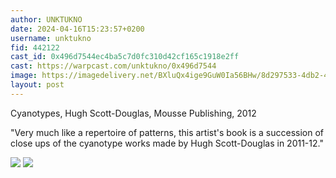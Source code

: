 ```yaml
---
author: UNKTUKNO
date: 2024-04-16T15:23:57+0200
username: unktukno
fid: 442122
cast_id: 0x496d7544ec4ba5c7d0fc310d42cf165c1918e2ff
cast: https://warpcast.com/unktukno/0x496d7544
image: https://imagedelivery.net/BXluQx4ige9GuW0Ia56BHw/8d297533-4db2-4bf1-5f90-5e9fe0aeb800/original
layout: post
---
```

Cyanotypes, Hugh Scott-Douglas, Mousse Publishing, 2012  
  
"Very much like a repertoire of patterns, this artist's book is a succession of close ups of the cyanotype works made by Hugh Scott-Douglas in 2011-12."  

![](https://imagedelivery.net/BXluQx4ige9GuW0Ia56BHw/8d297533-4db2-4bf1-5f90-5e9fe0aeb800/original)
![](https://imagedelivery.net/BXluQx4ige9GuW0Ia56BHw/7cdfc354-9496-4f62-abc1-50441644af00/original)